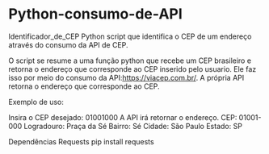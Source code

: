 # Python-consumo-de-API

Identificador_de_CEP
Python script que identifica o CEP de um endereço através do consumo da API de CEP.

O script se resume a uma função python que recebe um CEP brasileiro e retorna o endereço que corresponde ao CEP inserido pelo usuario. Ele faz isso por meio do consumo da API:https://viacep.com.br/. A própria API retorna o endereço que corresponde ao CEP.

Exemplo de uso:

Insira o CEP desejado: 01001000
A API irá retornar o endereço.
  CEP: 01001-000
  Logradouro: Praça da Sé
  Bairro: Sé
  Cidade: São Paulo
  Estado: SP

Dependências
Requests
pip install requests